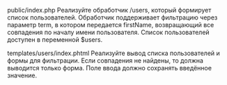public/index.php
Реализуйте обработчик /users, который формирует список пользователей. Обработчик поддерживает фильтрацию через параметр term, в котором передается firstName, возвращающий все совпадения по началу имени пользователя. Список пользователей доступен в переменной $users.

templates/users/index.phtml
Реализуйте вывод списка пользователей и формы для фильтрации. Если совпадения не найдены, то должна выводится только форма. Поле ввода должно сохранять введённое значение.